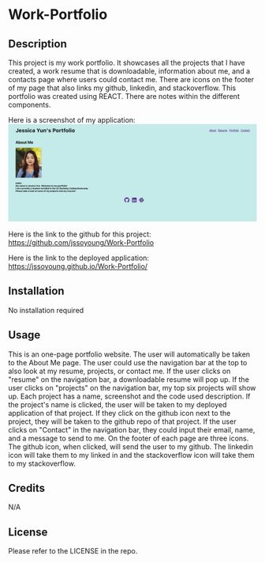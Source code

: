 # Work-Portfolio

## Description

This project is my work portfolio. It showcases all the projects that I have created, a work resume that is downloadable, information about me, and a contacts page where users could contact me. There are icons on the footer of my page that also links my github, linkedin, and stackoverflow. This portfolio was created using REACT. There are notes within the different components.

Here is a screenshot of my application: ![Portfolio](src/Assets/Portfolio-screenshot.png)

Here is the link to the github for this project: https://github.com/jssoyoung/Work-Portfolio

Here is the link to the deployed application: https://jssoyoung.github.io/Work-Portfolio/

## Installation

No installation required

## Usage

This is an one-page portfolio website. The user will automatically be taken to the About Me page. The user could use the navigation bar at the top to also look at my resume, projects, or contact me. If the user clicks on "resume" on the navigation bar, a downloadable resume will pop up. If the user clicks on "projects" on the navigation bar, my top six projects will show up. Each project has a name, screenshot and the code used description. If the project's name is clicked, the user will be taken to my deployed application of that project. If they click on the github icon next to the project, they will be taken to the github repo of that project. If the user clicks on "Contact" in the navigation bar, they could input their email, name, and a message to send to me. On the footer of each page are three icons. The github icon, when clicked, will send the user to my github. The linkedin icon will take them to my linked in and the stackoverflow icon will take them to my stackoverflow.

## Credits

N/A

## License

Please refer to the LICENSE in the repo.